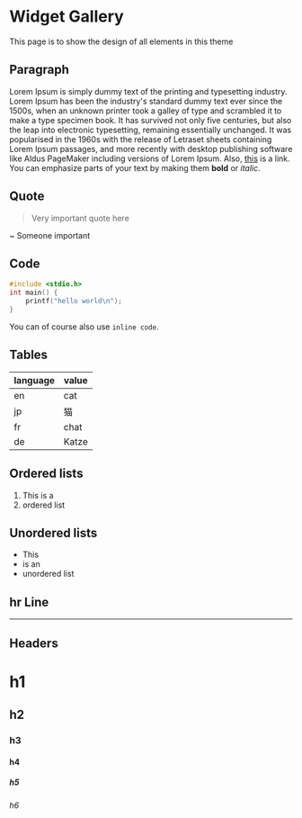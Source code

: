 # Widget Gallery
This page is to show the design of all elements in this theme

## Paragraph
Lorem Ipsum is simply dummy text of the printing and typesetting industry. Lorem Ipsum has been the industry's standard dummy text ever since the 1500s, when an unknown printer took a galley of type and scrambled it to make a type specimen book. It has survived not only five centuries, but also the leap into electronic typesetting, remaining essentially unchanged. It was popularised in the 1960s with the release of Letraset sheets containing Lorem Ipsum passages, and more recently with desktop publishing software like Aldus PageMaker including versions of Lorem Ipsum. Also, [this](www.google.com) is a link. You can emphasize parts of your text by making them **bold** or _italic_.

## Quote
> Very important quote here

~ Someone important

## Code
```c
#include <stdio.h>
int main() {
	printf("hello world\n");
}
```

You can of course also use `inline code`.

## Tables
|language|value|
|---|---|
|en|cat|
|jp|猫|
|fr|chat|
|de|Katze|

## Ordered lists
1. This is a
2. ordered list

## Unordered lists
- This
- is an
- unordered list

## hr Line
---

## Headers
<h1>h1</h1>
<h2>h2</h2>
<h3>h3</h3>
<h4>h4</h4>
<h5>h5</h5>
<h6>h6</h6>